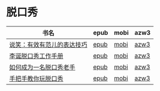 # 脱口秀

| 书名 | epub | mobi | azw3 |
| --- | --- | --- | --- |
| [说笑：有效有范儿的表达技巧](http://ct.dalanmei.com/f/31084289-771247186-d218b7) | [epub](http://ct.dalanmei.com/f/31084289-771247186-d218b7) | [mobi](http://ct.dalanmei.com/f/31084289-771232119-47d026) | [azw3](http://ct.dalanmei.com/f/31084289-771238364-b19598) |
| [李诞脱口秀工作手册](http://ct.dalanmei.com/f/31084289-570330016-614399) | [epub](http://ct.dalanmei.com/f/31084289-570330016-614399) | [mobi](http://ct.dalanmei.com/f/31084289-570156403-200f65) | [azw3](http://ct.dalanmei.com/f/31084289-571398317-b2e385) |
| [如何成为一名脱口秀老手](http://ct.dalanmei.com/f/31084289-572115110-2cc1fe) | [epub](http://ct.dalanmei.com/f/31084289-572115110-2cc1fe) | [mobi](http://ct.dalanmei.com/f/31084289-571709578-cbf088) | [azw3](http://ct.dalanmei.com/f/31084289-572136245-c06c0a) |
| [手把手教你玩脱口秀](http://ct.dalanmei.com/f/31084289-571737000-763846) | [epub](http://ct.dalanmei.com/f/31084289-571737000-763846) | [mobi](http://ct.dalanmei.com/f/31084289-571581553-c8d0c5) | [azw3](http://ct.dalanmei.com/f/31084289-571861831-ab724f) |
